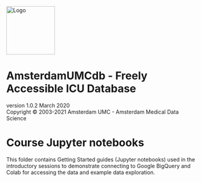 <img src="https://github.com/AmsterdamUMC/AmsterdamUMCdb/raw/master/img/logo_amds.png" alt="Logo" style="width: 128px;"/>

# AmsterdamUMCdb - Freely Accessible ICU Database
version 1.0.2 March 2020  
Copyright &copy; 2003-2021 Amsterdam UMC - Amsterdam Medical Data Science

# Course Jupyter notebooks
This folder contains Getting Started guides (Jupyter notebooks) used in the introductory sessions to demonstrate connecting to Google BigQuery and Colab for accessing the data and example data exploration.